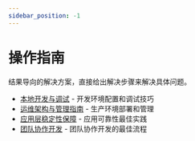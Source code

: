 ```yaml
---
sidebar_position: -1
---
```


# 操作指南

结果导向的解决方案，直接给出解决步骤来解决具体问题。

- [本地开发与调试](./本地开发与调试) - 开发环境配置和调试技巧
- [运维架构与管理指南](./运维架构与管理指南) - 生产环境部署和管理
- [应用层稳定性保障](./应用层稳定性保障) - 应用可靠性最佳实践
- [团队协作开发](./团队协作开发) - 团队协作开发的最佳流程 